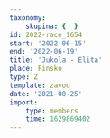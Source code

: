 ```yaml
---
taxonomy:
    skupina: {  }
id: 2022-race_1654
start: '2022-06-15'
end: '2022-06-19'
title: 'Jukola - Elita'
place: Finsko
type: Z
template: zavod
date: '2021-08-25'
import:
    type: members
    time: 1629869402
---
```


